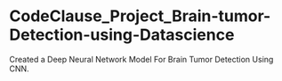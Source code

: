 # CodeClause_Project_Brain-tumor-Detection-using-Datascience
Created a Deep Neural Network Model For Brain Tumor Detection Using CNN.                                                 
